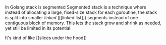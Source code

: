 In Golang stack is segmented
Segmented stack is a technique where instead of allocating a large, fixed-size stack for each goroutine, the stack is split into smaller *linked* ([[linked list]]) segments instead of one contiguous block of memory.
This lets the stack grow and shrink as needed, yet still be limited in its potential

It's kind of like [[slices under the hood]]

